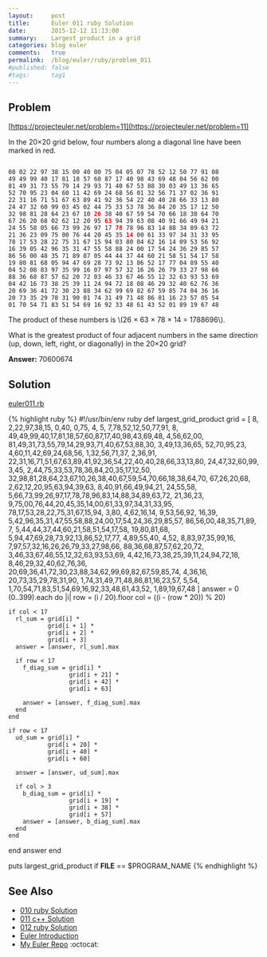 ```yaml
---
layout:     post
title:      Euler 011 ruby Solution
date:       2015-12-12 11:13:00
summary:    Largest product in a grid
categories: blog euler
comments:   true
permalink:  /blog/euler/ruby/problem_011
#published: false
#tags:      tag1
---
```


## Problem

[https://projecteuler.net/problem=11](https://projecteuler.net/problem=11)

In the 20×20 grid below, four numbers along a diagonal line have been marked in red.

<div class="highlight"><pre><code class="language-text" data-lang="text">
08 02 22 97 38 15 00 40 00 75 04 05 07 78 52 12 50 77 91 08
49 49 99 40 17 81 18 57 60 87 17 40 98 43 69 48 04 56 62 00
81 49 31 73 55 79 14 29 93 71 40 67 53 88 30 03 49 13 36 65
52 70 95 23 04 60 11 42 69 24 68 56 01 32 56 71 37 02 36 91
22 31 16 71 51 67 63 89 41 92 36 54 22 40 40 28 66 33 13 80
24 47 32 60 99 03 45 02 44 75 33 53 78 36 84 20 35 17 12 50
32 98 81 28 64 23 67 10 <span style="color:#ff0000;"><b>26</b></span> 38 40 67 59 54 70 66 18 38 64 70
67 26 20 68 02 62 12 20 95 <span style="color:#ff0000;"><b>63</b></span> 94 39 63 08 40 91 66 49 94 21
24 55 58 05 66 73 99 26 97 17 <span style="color:#ff0000;"><b>78</b></span> 78 96 83 14 88 34 89 63 72
21 36 23 09 75 00 76 44 20 45 35 <span style="color:#ff0000;"><b>14</b></span> 00 61 33 97 34 31 33 95
78 17 53 28 22 75 31 67 15 94 03 80 04 62 16 14 09 53 56 92
16 39 05 42 96 35 31 47 55 58 88 24 00 17 54 24 36 29 85 57
86 56 00 48 35 71 89 07 05 44 44 37 44 60 21 58 51 54 17 58
19 80 81 68 05 94 47 69 28 73 92 13 86 52 17 77 04 89 55 40
04 52 08 83 97 35 99 16 07 97 57 32 16 26 26 79 33 27 98 66
88 36 68 87 57 62 20 72 03 46 33 67 46 55 12 32 63 93 53 69
04 42 16 73 38 25 39 11 24 94 72 18 08 46 29 32 40 62 76 36
20 69 36 41 72 30 23 88 34 62 99 69 82 67 59 85 74 04 36 16
20 73 35 29 78 31 90 01 74 31 49 71 48 86 81 16 23 57 05 54
01 70 54 71 83 51 54 69 16 92 33 48 61 43 52 01 89 19 67 48
</code></pre></div>

The product of these numbers is \\(26 × 63 × 78 × 14 = 1788696\\).

What is the greatest product of four adjacent numbers in the same direction (up, down, left, right, or diagonally) in the 20×20 grid?

**Answer:** 70600674

## Solution

[euler011.rb](https://github.com/tvarley/euler/blob/master/ruby/lib/euler011.rb)

{% highlight ruby %}
#!/usr/bin/env ruby
def largest_grid_product
  grid =
  [
     8, 2,22,97,38,15, 0,40, 0,75, 4, 5, 7,78,52,12,50,77,91, 8,
    49,49,99,40,17,81,18,57,60,87,17,40,98,43,69,48, 4,56,62,00,
    81,49,31,73,55,79,14,29,93,71,40,67,53,88,30, 3,49,13,36,65,
    52,70,95,23, 4,60,11,42,69,24,68,56, 1,32,56,71,37, 2,36,91,
    22,31,16,71,51,67,63,89,41,92,36,54,22,40,40,28,66,33,13,80,
    24,47,32,60,99, 3,45, 2,44,75,33,53,78,36,84,20,35,17,12,50,
    32,98,81,28,64,23,67,10,26,38,40,67,59,54,70,66,18,38,64,70,
    67,26,20,68, 2,62,12,20,95,63,94,39,63, 8,40,91,66,49,94,21,
    24,55,58, 5,66,73,99,26,97,17,78,78,96,83,14,88,34,89,63,72,
    21,36,23, 9,75,00,76,44,20,45,35,14,00,61,33,97,34,31,33,95,
    78,17,53,28,22,75,31,67,15,94, 3,80, 4,62,16,14, 9,53,56,92,
    16,39, 5,42,96,35,31,47,55,58,88,24,00,17,54,24,36,29,85,57,
    86,56,00,48,35,71,89, 7, 5,44,44,37,44,60,21,58,51,54,17,58,
    19,80,81,68, 5,94,47,69,28,73,92,13,86,52,17,77, 4,89,55,40,
     4,52, 8,83,97,35,99,16, 7,97,57,32,16,26,26,79,33,27,98,66,
    88,36,68,87,57,62,20,72, 3,46,33,67,46,55,12,32,63,93,53,69,
     4,42,16,73,38,25,39,11,24,94,72,18, 8,46,29,32,40,62,76,36,
    20,69,36,41,72,30,23,88,34,62,99,69,82,67,59,85,74, 4,36,16,
    20,73,35,29,78,31,90, 1,74,31,49,71,48,86,81,16,23,57, 5,54,
     1,70,54,71,83,51,54,69,16,92,33,48,61,43,52, 1,89,19,67,48
  ]
  answer = 0
  (0..399).each do |i|
    row = (i / 20).floor
    col = ((i - (row * 20)) % 20)

    if col < 17
      rl_sum = grid[i] *
               grid[i + 1] *
               grid[i + 2] *
               grid[i + 3]
      answer = [answer, rl_sum].max

      if row < 17
        f_diag_sum = grid[i] *
                     grid[i + 21] *
                     grid[i + 42] *
                     grid[i + 63]

        answer = [answer, f_diag_sum].max
      end
    end

    if row < 17
      ud_sum = grid[i] *
               grid[i + 20] *
               grid[i + 40] *
               grid[i + 60]

      answer = [answer, ud_sum].max

      if col > 3
        b_diag_sum = grid[i] *
                     grid[i + 19] *
                     grid[i + 38] *
                     grid[i + 57]
        answer = [answer, b_diag_sum].max
      end
    end
  end
  answer
end

puts largest_grid_product if __FILE__ == $PROGRAM_NAME
{% endhighlight %}

## See Also
* [010 ruby Solution]({{site.baseurl}}/blog/euler/ruby/problem_010)
* [011 c++ Solution]({{site.baseurl}}/blog/euler/cpp/problem_011)
* [012 ruby Solution]({{site.baseurl}}/blog/euler/ruby/problem_012)
* [Euler Introduction]({{site.baseurl}}/blog/euler/introduction)
* [My Euler Repo](https://github.com/tvarley/euler) :octocat:
